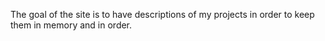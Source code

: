 The goal of the site is to have descriptions of my projects in order to keep them in memory and in order.
